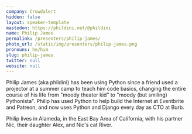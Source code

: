 ```yaml
---
company: Crowdalert
hidden: false
layout: speaker-template
mastodon: https://phildini.net/@phildini
name: Philip James
permalink: /presenters/philip-james/
photo_url: /static/img/presenters/philip-james.png
pronouns: he/him
slug: philip-james
twitter: null
website: null
---
```


Philip James (aka phildini) has been using Python since a friend used a projector at a summer camp to teach him code basics, changing the entire course of his life from "moody theater kid" to "moody (but smiling) Pythonista". Philip has used Python to help build the Internet at Eventbrite and Patreon, and now uses Python and Django every day as CTO at Burb.

Philip lives in Alameda, in the East Bay Area of California, with his partner Nic, their daughter Alex, and Nic's cat River.
